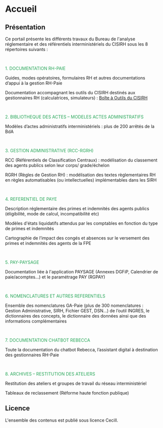 # Accueil

## Présentation

Ce portail présente les différents travaux du Bureau de l'analyse réglementaire et des référentiels interministériels du CISIRH sous les 8 répertoires suivants :


<br>

<span style="color:#27a658">1. DOCUMENTATION RH-PAIE</span>

Guides, modes opératoires, formulaires RH et autres documentations d’appui à la gestion RH-Paie

Documentation accompagnant les outils du CISIRH destinés aux gestionnaires RH (calculatrices, simulateurs) : [Boîte à Outils du CISIRH](https://outils.cisirh.gouv.fr/)


<br>

<span style="color:#27a658">2. BIBLIOTHEQUE DES ACTES – MODELES ACTES ADMINISTRATIFS</span>

Modèles d’actes administratifs interministériels : plus de 200 arrêtés de la BdA


<br>

<span style="color:#27a658">3. GESTION ADMINISTRATIVE (RCC-RGRH)</span>

RCC (Référentiels de Classification Centraux) : modélisation du classement des agents publics selon leur corps/ grade/échelon

RGRH (Règles de Gestion RH) : modélisation des textes règlementaires RH en règles automatisables (ou intellectuelles) implémentables dans les SIRH


<br>

<span style="color:#27a658">4. REFERENTIEL DE PAYE</span>

Description réglementaire des primes et indemnités des agents publics (éligibilité, mode de calcul, incompatibilité etc)

Modèles d'états liquidatifs attendus par les comptables en fonction du type de primes et indemnités

Cartographie de l’impact des congés et absences sur le versement des primes et indemnités des agents de la FPE


<br>

<span style="color:#27a658">5. PAY-PAYSAGE</span>

Documentation liée à l'application PAYSAGE (Annexes DGFiP, Calendrier de paie/acomptes…) et le paramétrage PAY (RGPAY)


<br>

<span style="color:#27a658">6. NOMENCLATURES ET AUTRES REFERENTIELS</span>

Ensemble des nomenclatures GA-Paie (plus de 300 nomenclatures : Gestion Administrative, SIRH, Fichier GEST, DSN…) de l’outil INGRES, le dictionnaires des concepts, le dictionnaire des données ainsi que des informations complémentaires


<br>

<span style="color:#27a658">7. DOCUMENTATION CHATBOT REBECCA</span>

Toute la documentation du chatbot Rebecca, l’assistant digital à destination des gestionnaires RH-Paie


<br>

<span style="color:#27a658">8. ARCHIVES – RESTITUTION DES ATELIERS</span>

Restitution des ateliers et groupes de travail du réseau interministériel

Tableaux de reclassement (Réforme haute fonction publique)


## Licence

L'ensemble des contenus est publié sous licence Cecill.
